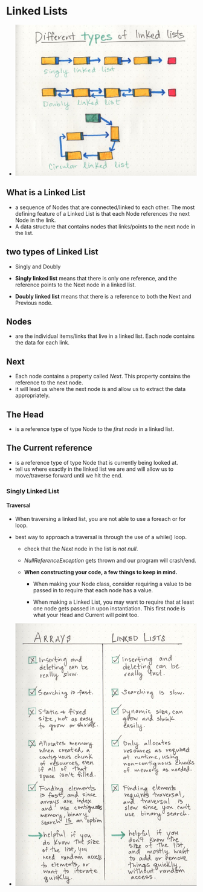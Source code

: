 # Linked Lists
-  ![](linked.jpeg)
## What is a Linked List
   -  a sequence of Nodes that are connected/linked to each other. The most defining feature of a Linked List is that each Node references the next Node in the link.
   -  A data structure that contains nodes that links/points to the next node in the list.

## two types of Linked List 
   - Singly and Doubly

   - **Singly linked list** means that there is only one reference, and the reference points to the Next node in a linked list.
   - **Doubly linked list** means that there is a reference to both the Next and Previous node.

## Nodes 
   - are the individual items/links that live in a linked list. Each node contains the data for each link.
## Next 
   - Each node contains a property called *Next*. This property contains the reference to the next node.
   - it will lead us where the next node is and allow us to extract the data appropriately.


## The Head
  - is a reference type of type Node to the *first node* in a linked list.
## The Current reference 
  - is a reference type of type Node that is currently being looked at. 
  - tell us where exactly in the linked list we are and will allow us to move/traverse forward until we hit the end.

### Singly Linked List

#### Traversal
   - When traversing a linked list, you are not able to use a foreach or for loop.
  - best way to approach a traversal is through the use of a while() loop.
    - check that the *Next* node in the list is *not null*.
    - *NullReferenceException* gets thrown and our program will crash/end.

    - **When constructing your code, a few things to keep in mind.**
      - When making your Node class, consider requiring a value to be passed in to require that each node has a value.

      - When making a Linked List, you may want to require that at least one node gets passed in upon instantiation. This first node is what your Head and Current will point too.



- ![](./img/arrayvslinked.jpeg)